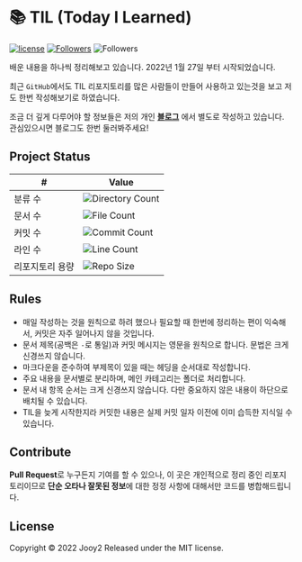 # 📚 TIL (Today I Learned)
[![license](https://img.shields.io/badge/license-MIT-blue.svg)](https://github.com/jooy2/TIL/blob/master/LICENSE)
[![Followers](https://img.shields.io/github/followers/jooy2?style=social)](https://github.com/jooy2)
![Followers](https://img.shields.io/github/stars/jooy2/TIL?style=social)

배운 내용을 하나씩 정리해보고 있습니다. 2022년 1월 27일 부터 시작되었습니다.

최근 `GitHub`에서도 TIL 리포지토리를 많은 사람들이 만들어 사용하고 있는것을 보고 저도 한번 작성해보기로 하였습니다.

조금 더 깊게 다루어야 할 정보들은 저의 개인 **[블로그](https://jootc.com)** 에서 별도로 작성하고 있습니다. 관심있으시면 블로그도 한번 둘러봐주세요!

## Project Status

| #        | Value                                                                                            |
|----------|--------------------------------------------------------------------------------------------------|
| 분류 수     | ![Directory Count](https://img.shields.io/github/directory-file-count/jooy2/TIL?type=dir&label=) |
| 문서 수     | ![File Count](https://img.shields.io/github/directory-file-count/jooy2/TIL?extension=md&label=)  |
| 커밋 수     | ![Commit Count](https://img.shields.io/github/commit-activity/m/jooy2/TIL?label=)                |
| 라인 수     | ![Line Count](https://img.shields.io/tokei/lines/github/jooy2/TIL?label=)                        |
| 리포지토리 용량 | ![Repo Size](https://img.shields.io/github/repo-size/jooy2/TIL?label=)                           |

## Rules
- 매일 작성하는 것을 원칙으로 하려 했으나 필요할 때 한번에 정리하는 편이 익숙해서, 커밋은 자주 일어나지 않을 것입니다.
- 문서 제목(공백은 `-`로 통일)과 커밋 메시지는 영문을 원칙으로 합니다. 문법은 크게 신경쓰지 않습니다.
- 마크다운을 준수하여 부제목이 있을 때는 헤딩을 순서대로 작성합니다.
- 주요 내용을 문서별로 분리하며, 메인 카테고리는 폴더로 처리합니다.
- 문서 내 항목 순서는 크게 신경쓰지 않습니다. 다만 중요하지 않은 내용이 하단으로 배치될 수 있습니다.
- TIL을 늦게 시작한지라 커밋한 내용은 실제 커밋 일자 이전에 이미 습득한 지식일 수 있습니다.

## Contribute
**Pull Request**로 누구든지 기여를 할 수 있으나, 이 곳은 개인적으로 정리 중인 리포지토리이므로 **단순 오타나 잘못된 정보**에 대한 정정 사항에 대해서만 코드를 병합해드립니다.

## License
Copyright © 2022 Jooy2 Released under the MIT license.
